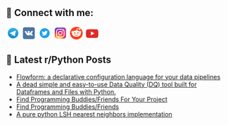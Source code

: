 ## 🔎 Connect with me:
[<img src="https://github.com/bullbesh/bullbesh/blob/main/images/Telegram.png" width="32" height="32" />](https://t.me/bullbesh)
[<img src="https://github.com/bullbesh/bullbesh/blob/main/images/VK.png" width="32" height="32" />](https://vk.com/bullbesh)
[<img src="https://github.com/bullbesh/bullbesh/blob/main/images/Twitter.png" width="32" height="32" />](https://twitter.com/bullbesh1)
[<img src="https://github.com/bullbesh/bullbesh/blob/main/images/Instagram.png" width="32" height="32" />](https://www.instagram.com/bullbesh)
[<img src="https://github.com/bullbesh/bullbesh/blob/main/images/Reddit.png" width="32" height="32" />](https://www.reddit.com/user/bullbesh)
[<img src="https://github.com/bullbesh/bullbesh/blob/main/images/YouTube.png" width="32" height="32" />](https://www.youtube.com/channel/UCtfjRs6uzgq5mfm8S06WTcg)

## 📕 Latest r/Python Posts
<!-- BLOG-POST-LIST:START -->
- [Flowform: a declarative configuration language for your data pipelines](https://www.reddit.com/r/Python/comments/163rv9l/flowform_a_declarative_configuration_language_for/)
- [A dead simple and easy-to-use Data Quality &lpar;DQ&rpar; tool built for Dataframes and Files with Python.](https://www.reddit.com/r/Python/comments/163ri1c/a_dead_simple_and_easytouse_data_quality_dq_tool/)
- [Find Programming Buddies/Friends For Your Project](https://www.reddit.com/r/Python/comments/163r5gr/find_programming_buddiesfriends_for_your_project/)
- [Find Programming Buddies/Friends](https://www.reddit.com/r/Python/comments/163r2sg/find_programming_buddiesfriends/)
- [A pure python LSH nearest neighbors implementation](https://www.reddit.com/r/Python/comments/163pvw9/a_pure_python_lsh_nearest_neighbors_implementation/)
<!-- BLOG-POST-LIST:END -->
